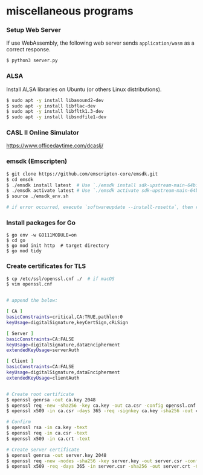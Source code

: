 miscellaneous programs
======

### Setup Web Server

If use WebAssembly, the following web server sends `application/wasm` as a correct response.

```bash
$ python3 server.py
```

### ALSA

Install ALSA libraries on Ubuntu (or others Linux distributions).

```bash
$ sudo apt -y install libasound2-dev
$ sudo apt -y install libflac-dev
$ sudo apt -y install libfltk1.3-dev
$ sudo apt -y install libsndfile1-dev
```

### CASL Ⅱ Online Simulator

https://www.officedaytime.com/dcaslj/

### emsdk (Emscripten)

```bash
$ git clone https://github.com/emscripten-core/emsdk.git
$ cd emsdk
$ ./emsdk install latest  # Use `./emsdk install sdk-upstream-main-64bit` in case of Apple Silicon
$ ./emsdk activate latest # Use `./emsdk activate sdk-upstream-main-64bit` in case of Apple Silicon
$ source ./emsdk_env.sh

# if error occurred, execute `softwareupdate --install-rosetta`, then retry
```

### Install packages for Go

```bach
$ go env -w GO111MODULE=on
$ cd go
$ go mod init http  # target directory
$ go mod tidy
```

### Create certificates for TLS

```bash
$ cp /etc/ssl/openssl.cnf ./  # if macOS
$ vim openssl.cnf


# append the below:

[ CA ]
basicConstraints=critical,CA:TRUE,pathlen:0
keyUsage=digitalSignature,keyCertSign,cRLSign

[ Server ]
basicConstraints=CA:FALSE
keyUsage=digitalSignature,dataEncipherment
extendedKeyUsage=serverAuth

[ Client ]
basicConstraints=CA:FALSE
keyUsage=digitalSignature,dataEncipherment
extendedKeyUsage=clientAuth


# Create root certificate
$ openssl genrsa -out ca.key 2048
$ openssl req -new -sha256 -key ca.key -out ca.csr -config openssl.cnf
$ openssl x509 -in ca.csr -days 365 -req -signkey ca.key -sha256 -out ca.crt -extfile ./openssl.cnf -extensions CA

# Confirm
$ openssl rsa -in ca.key -text
$ openssl req -in ca.csr -text
$ openssl x509 -in ca.crt -text

# Create server certificate
$ openssl genrsa -out server.key 2048
$ openssl req -new -nodes -sha256 -key server.key -out server.csr -config openssl.cnf
$ openssl x509 -req -days 365 -in server.csr -sha256 -out server.crt -CA ca.crt -CAkey ca.key -CAcreateserial -extfile ./openssl.cnf -extensions Server
```
